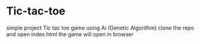 # Tic-tac-toe
simple project Tic tac toe game using Ai (Genetic Algorithm)
clone the repo and open index.html the game will open in browser
